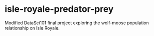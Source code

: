 # isle-royale-predator-prey
Modified DataSci101 final project exploring the wolf-moose population relationship on Isle Royale.
